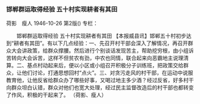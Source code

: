 ### 邯郸群运取得经验  五十村实现耕者有其田
荷影　瘦人
1946-10-26
第2版()
专栏：

　　邯郸群运取得经验
    五十村实现耕者有其田
    【本报威县讯】邯郸五十村初步达到“耕者有其田”。有以下几点经验：一、先召开村干部会深入了解情况，再召开群众大会讲政策，给群众撑腰。然后进行个别谈话发现苦主，帮助挖穷根，由小组诉苦转向大会诉苦，这样不但贫农有劲，中农也同情，联合起来向恶霸地主说理清算。二、基点村动起来后，便以小区或小组召开积极分子训练班，把政策交给群众，让他们讨论，打通思想回村“点火”。三、对贪污走风的村干部，在运动中说服教育他，让他反省给群众办了哪些好事，又喝过地主多少酒？经过反省，好多村干向群众坦白认错，群众对他们也宽大处理，经过民主监督改造后的村干部也都转变了作风，积极的干起来了。
    （荷影、瘦人）
